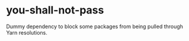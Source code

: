 # you-shall-not-pass
Dummy dependency to block some packages from being pulled through Yarn resolutions.

